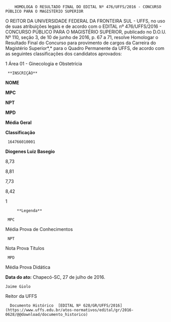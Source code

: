         HOMOLOGA O RESULTADO FINAL DO EDITAL Nº 476/UFFS/2016 - CONCURSO PÚBLICO PARA O MAGISTÉRIO SUPERIOR  

O REITOR DA UNIVERSIDADE FEDERAL DA FRONTEIRA SUL - UFFS, no uso de suas atribuições legais e de acordo com o EDITAL nº 476/UFFS/2016 - CONCURSO PÚBLICO PARA O MAGISTÉRIO SUPERIOR, publicado no D.O.U. Nº 110, seção 3, de 10 de junho de 2016, p. 67 a 71, resolve Homologar o Resultado Final do Concurso para provimento de cargos da Carreira do Magistério Superior*,* para o Quadro Permanente da UFFS, de acordo com as seguintes classificações dos candidatos aprovados:

 1 Área 01 - Ginecologia e Obstetrícia

     **INSCRIÇÃO**

   **NOME**

   **MPC**

   **NPT**

   **MPD**

   **Média Geral**

   **Classificação**

     164766010001

   **Diogenes Luiz Basegio**

   8,73

   8,81

   7,73

   8,42

   1

         **Legenda**

     MPC

   Média Prova de Conhecimentos

     NPT

   Nota Prova Títulos

     MPD

   Média Prova Didática

      

   **Data do ato:** Chapecó-SC, 27 de julho de 2016.   
 

    Jaime Giolo   
 Reitor da UFFS 

      Documento Histórico  [EDITAL Nº 628/GR/UFFS/2016](https://www.uffs.edu.br/atos-normativos/edital/gr/2016-0628/@@download/documento_historico)     
      